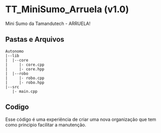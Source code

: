 # TT_MiniSumo_Arruela (v1.0)
 Mini Sumo da Tamandutech - ARRUELA!

## Pastas e Arquivos
```
Autonomo
|--lib
|  |--core
|     |- core.cpp
|     |- core.hpp
|  |--robo
|     |- robo.cpp
|     |- robo.hpp
|--src
   |- main.cpp
```

## Codigo
 Esse código é uma experiência de criar uma nova organização que tem como principio facilitar a manutenção.

